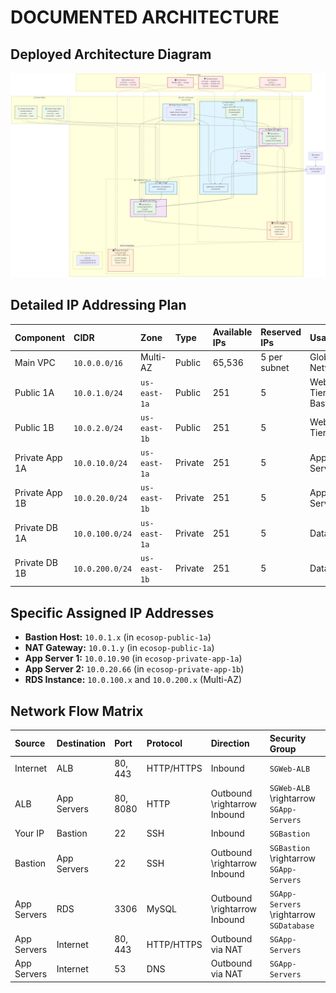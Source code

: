 # DOCUMENTED ARCHITECTURE

## Deployed Architecture Diagram

![Deployed Architecture Diagram](../images/architecture-diagram.png)

## Detailed IP Addressing Plan

| Component         | CIDR            | Zone       | Type    | Available IPs | Reserved IPs | Usage                   |
| :---------------- | :-------------- | :--------- | :------ | :------------ | :----------- | :---------------------- |
| Main VPC          | `10.0.0.0/16`   | Multi-AZ   | Public  | 65,536        | 5 per subnet | Global Network          |
| Public 1A         | `10.0.1.0/24`   | `us-east-1a`| Public  | 251           | 5            | Web Tier, Bastion       |
| Public 1B         | `10.0.2.0/24`   | `us-east-1b`| Public  | 251           | 5            | Web Tier, ALB           |
| Private App 1A    | `10.0.10.0/24`  | `us-east-1a`| Private | 251           | 5            | App Tier, Server 1      |
| Private App 1B    | `10.0.20.0/24`  | `us-east-1b`| Private | 251           | 5            | App Tier, Server 2      |
| Private DB 1A     | `10.0.100.0/24` | `us-east-1a`| Private | 251           | 5            | Database                |
| Private DB 1B     | `10.0.200.0/24` | `us-east-1b`| Private | 251           | 5            | Database                |



## Specific Assigned IP Addresses

* **Bastion Host:** `10.0.1.x` (in `ecosop-public-1a`)
* **NAT Gateway:** `10.0.1.y` (in `ecosop-public-1a`)
* **App Server 1:** `10.0.10.90` (in `ecosop-private-app-1a`)
* **App Server 2:** `10.0.20.66` (in `ecosop-private-app-1b`)
* **RDS Instance:** `10.0.100.x` and `10.0.200.x` (Multi-AZ)

## Network Flow Matrix

| Source      | Destination   | Port      | Protocol    | Direction                 | Security Group                  |
| :---------- | :------------ | :-------- | :---------- | :------------------------ | :------------------------------ |
| Internet    | ALB           | 80, 443   | HTTP/HTTPS  | Inbound                   | `SGWeb-ALB`                     |
| ALB         | App Servers   | 80, 8080  | HTTP        | Outbound <span class="math-inline">\\rightarrow</span> Inbound | `SGWeb-ALB` <span class="math-inline">\\rightarrow</span> `SGApp-Servers` |
| Your IP     | Bastion       | 22        | SSH         | Inbound                   | `SGBastion`                     |
| Bastion     | App Servers   | 22        | SSH         | Outbound <span class="math-inline">\\rightarrow</span> Inbound | `SGBastion` <span class="math-inline">\\rightarrow</span> `SGApp-Servers` |
| App Servers | RDS           | 3306      | MySQL       | Outbound <span class="math-inline">\\rightarrow</span> Inbound | `SGApp-Servers` <span class="math-inline">\\rightarrow</span> `SGDatabase` |
| App Servers | Internet      | 80, 443   | HTTP/HTTPS  | Outbound via NAT          | `SGApp-Servers`                 |
| App Servers | Internet      | 53        | DNS         | Outbound via NAT          | `SGApp-Servers`                 |

